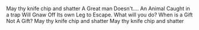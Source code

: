  
May thy knife chip and shatter
A Great man Doesn't....
An Animal Caught in a trap Will Gnaw Off Its own Leg to Escape. What will you do?
When is a Gift Not A Gift?
May thy knife chip and shatter
May thy knife chip and shatter
